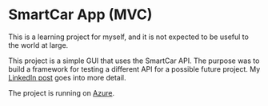 # SmartCar App (MVC)

This is a learning project for myself, and it is not expected to be useful to the world at large. 

This project is a simple GUI that uses the SmartCar API. The purpose was to build a framework for testing a different API for a possible future project. My [LinkedIn post](https://www.linkedin.com/feed/update/urn:li:share:7152344212745699328/) goes into more detail.

The project is running on [Azure](https://smartcarwebapp.azurewebsites.net/).
